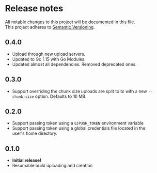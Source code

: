# Release notes
All notable changes to this project will be documented in this file.  
This project adheres to [Semantic Versioning](http://semver.org/).

## 0.4.0
- Upload through new upload servers.
- Updated to Go 1.15 with Go Modules.
- Updated almost all dependencies. Removed deprecated ones.

## 0.3.0
- Support overriding the chunk size uploads are split to to with a new `--chunk-size` option. Defaults to 10 MB.

## 0.2.0
- Support passing token using a `GJPUSH_TOKEN` environment variable
- Support passing token using a global credentials file located in the user's home directory.

## 0.1.0
- **Initial release!**
- Resumable build uploading and creation